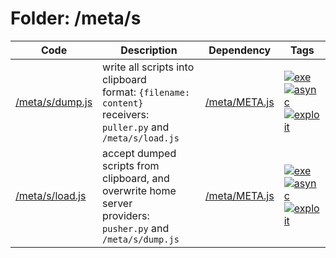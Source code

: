 # Folder: /meta/s
Code|Description|Dependency|Tags
-|-|-|-
[/meta/s/dump.js](./meta/s/dump.js)|write all scripts into clipboard<br>format: `{filename: content}`<br>receivers: `puller.py` and `/meta/s/load.js`|[/meta/META.js](./meta/META.js)|[![exe](https://img.shields.io/badge/-exe-gold)](#exe)[![async](https://img.shields.io/badge/-async-black)](#async)[![exploit](https://img.shields.io/badge/-exploit-%23ff0000)](#exploit)
[/meta/s/load.js](./meta/s/load.js)|accept dumped scripts from clipboard, and overwrite home server<br>providers: `pusher.py` and `/meta/s/dump.js`|[/meta/META.js](./meta/META.js)|[![exe](https://img.shields.io/badge/-exe-gold)](#exe)[![async](https://img.shields.io/badge/-async-black)](#async)[![exploit](https://img.shields.io/badge/-exploit-%23ff0000)](#exploit)

